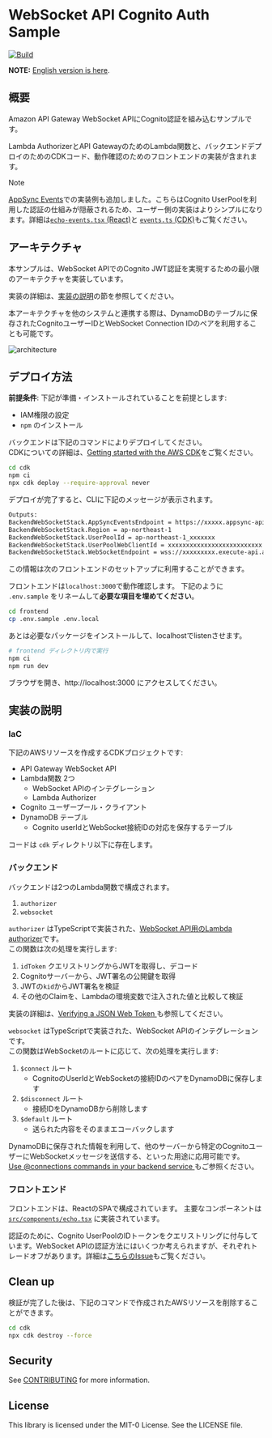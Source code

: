# WebSocket API Cognito Auth Sample
[![Build](https://github.com/aws-samples/websocket-api-cognito-auth-sample/actions/workflows/build.yml/badge.svg)](https://github.com/aws-samples/websocket-api-cognito-auth-sample/actions/workflows/build.yml)

**NOTE:** [English version is here](README_en.md).

## 概要
Amazon API Gateway WebSocket APIにCognito認証を組み込むサンプルです。

Lambda AuthorizerとAPI GatewayのためのLambda関数と、バックエンドデプロイのためのCDKコード、動作確認のためのフロントエンドの実装が含まれます。

> [!NOTE]
> [AppSync Events](https://docs.aws.amazon.com/appsync/latest/eventapi/event-api-welcome.html)での実装例も追加しました。こちらはCognito UserPoolを利用した認証の仕組みが隠蔽されるため、ユーザー側の実装はよりシンプルになります。詳細は[`echo-events.tsx` (React)](./frontend/src/components/echo-events.tsx)と [`events.ts` (CDK)](./cdk/lib//construct/events.ts)もご覧ください。

## アーキテクチャ
本サンプルは、WebSocket APIでのCognito JWT認証を実現するための最小限のアーキテクチャを実装しています。

実装の詳細は、[実装の説明](#実装の説明)の節を参照してください。

本アーキテクチャを他のシステムと連携する際は、DynamoDBのテーブルに保存されたCognitoユーザーIDとWebSocket Connection IDのペアを利用することも可能です。

![architecture](doc/img/architecture.png)

## デプロイ方法
**前提条件**: 下記が準備・インストールされていることを前提とします:
* IAM権限の設定
* `npm` のインストール


バックエンドは下記のコマンドによりデプロイしてください。  
CDKについての詳細は、[Getting started with the AWS CDK](https://docs.aws.amazon.com/cdk/latest/guide/getting_started.html)をご覧ください。

```sh
cd cdk
npm ci
npx cdk deploy --require-approval never
```

デプロイが完了すると、CLIに下記のメッセージが表示されます。

```sh
Outputs:
BackendWebSocketStack.AppSyncEventsEndpoint = https://xxxxx.appsync-api.ap-northeast-1.amazonaws.com/event
BackendWebSocketStack.Region = ap-northeast-1
BackendWebSocketStack.UserPoolId = ap-northeast-1_xxxxxxx
BackendWebSocketStack.UserPoolWebClientId = xxxxxxxxxxxxxxxxxxxxxxxxxx
BackendWebSocketStack.WebSocketEndpoint = wss://xxxxxxxxx.execute-api.ap-northeast-1.amazonaws.com/prod
```

この情報は次のフロントエンドのセットアップに利用することができます。

フロントエンドは`localhost:3000`で動作確認します。
下記のように `.env.sample` をリネームして**必要な項目を埋めてください**。
```sh
cd frontend
cp .env.sample .env.local
```

あとは必要なパッケージをインストールして、localhostでlistenさせます。
```sh
# frontend ディレクトリ内で実行
npm ci
npm run dev
```

ブラウザを開き、http://localhost:3000 にアクセスしてください。

## 実装の説明
### IaC
下記のAWSリソースを作成するCDKプロジェクトです:
* API Gateway WebSocket API
* Lambda関数 2つ
    * WebSocket APIのインテグレーション
    * Lambda Authorizer
* Cognito ユーザープール・クライアント
* DynamoDB テーブル
    * Cognito userIdとWebSocket接続IDの対応を保存するテーブル

コードは `cdk` ディレクトリ以下に存在します。  

### バックエンド
バックエンドは2つのLambda関数で構成されます。
1. `authorizer`
2. `websocket`

`authorizer` はTypeScriptで実装された、[WebSocket API用のLambda authorizer](https://docs.aws.amazon.com/apigateway/latest/developerguide/apigateway-websocket-api-lambda-auth.html)です。  
この関数は次の処理を実行します:
1. `idToken` クエリストリングからJWTを取得し、デコード
2. Cognitoサーバーから、JWT署名の公開鍵を取得
3. JWTの`kid`からJWT署名を検証
4. その他のClaimを、Lambdaの環境変数で注入された値と比較して検証

実装の詳細は、[Verifying a JSON Web Token
](https://docs.aws.amazon.com/cognito/latest/developerguide/amazon-cognito-user-pools-using-tokens-verifying-a-jwt.html)も参照してください。

`websocket` はTypeScriptで実装された、WebSocket APIのインテグレーションです。  
この関数はWebSocketのルートに応じて、次の処理を実行します:
1. `$connect` ルート
    * CognitoのUserIdとWebSocketの接続IDのペアをDynamoDBに保存します
2. `$disconnect` ルート
    * 接続IDをDynamoDBから削除します
3. `$default` ルート
    * 送られた内容をそのままエコーバックします

DynamoDBに保存された情報を利用して、他のサーバーから特定のCognitoユーザーにWebSocketメッセージを送信する、といった用途に応用可能です。  
[Use @connections commands in your backend service
](https://docs.aws.amazon.com/apigateway/latest/developerguide/apigateway-how-to-call-websocket-api-connections.html)もご参照ください。

### フロントエンド
フロントエンドは、ReactのSPAで構成されています。
主要なコンポーネントは [`src/components/echo.tsx`](frontend/src/components/echo.tsx) に実装されています。

認証のために、Cognito UserPoolのIDトークンをクエリストリングに付与しています。WebSocket APIの認証方法にはいくつか考えられますが、それぞれトレードオフがあります。詳細は[こちらのIssue](https://github.com/aws-samples/websocket-api-cognito-auth-sample/issues/15#issuecomment-1173401338)もご覧ください。

## Clean up
検証が完了した後は、下記のコマンドで作成されたAWSリソースを削除することができます。

```sh
cd cdk
npx cdk destroy --force
```

## Security

See [CONTRIBUTING](CONTRIBUTING.md#security-issue-notifications) for more information.

## License

This library is licensed under the MIT-0 License. See the LICENSE file.
